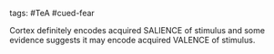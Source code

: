 tags: #TeA #cued-fear

Cortex definitely encodes acquired SALIENCE of stimulus and some evidence suggests it may encode acquired VALENCE of stimulus.